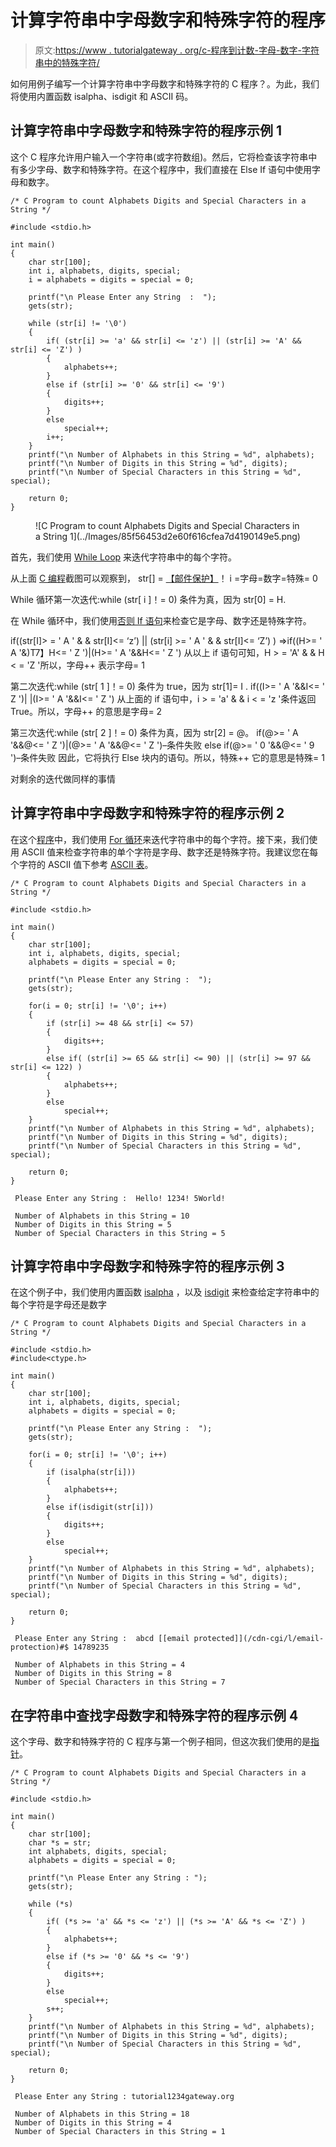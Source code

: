 # 计算字符串中字母数字和特殊字符的程序

> 原文:[https://www . tutorialgateway . org/c-程序到计数-字母-数字-字符串中的特殊字符/](https://www.tutorialgateway.org/c-program-to-count-alphabets-digits-special-characters-in-a-string/)

如何用例子编写一个计算字符串中字母数字和特殊字符的 C 程序？。为此，我们将使用内置函数 isalpha、isdigit 和 ASCII 码。

## 计算字符串中字母数字和特殊字符的程序示例 1

这个 C 程序允许用户输入一个字符串(或字符数组)。然后，它将检查该字符串中有多少字母、数字和特殊字符。在这个程序中，我们直接在 Else If 语句中使用字母和数字。

```
/* C Program to count Alphabets Digits and Special Characters in a String */

#include <stdio.h>

int main()
{
  	char str[100];
  	int i, alphabets, digits, special;
  	i = alphabets = digits = special = 0;

  	printf("\n Please Enter any String  :  ");
  	gets(str);

  	while (str[i] != '\0')
  	{
  		if( (str[i] >= 'a' && str[i] <= 'z') || (str[i] >= 'A' && str[i] <= 'Z') )
  		{
  			alphabets++;  	
 		}
  		else if (str[i] >= '0' && str[i] <= '9')
  		{
  			digits++;  	
  		}    
  		else
    		special++;
    	i++;
	}
    printf("\n Number of Alphabets in this String = %d", alphabets);  
	printf("\n Number of Digits in this String = %d", digits);  
	printf("\n Number of Special Characters in this String = %d", special);  	

  	return 0;
}
```

<figure class="wp-block-image">![C Program to count Alphabets Digits and Special Characters in a String 1](../Images/85f56453d2e60f616cfea7d4190149e5.png)</figure>

首先，我们使用 [While Loop](https://www.tutorialgateway.org/while-loop-in-c/) 来迭代字符串中的每个字符。

从上面 [C 编程](https://www.tutorialgateway.org/c-programming/)截图可以观察到，
str[] = [【邮件保护】](/cdn-cgi/l/email-protection)！
i =字母=数字=特殊= 0

While 循环第一次迭代:while (str[ i ]！= 0)
条件为真，因为 str[0] = H.

在 While 循环中，我们使用[否则 If 语句](https://www.tutorialgateway.org/if-else-statement-in-c/)来检查它是字母、数字还是特殊字符。

if((str[I]> = ' A ' & & str[I]<= ‘z’) || (str[i] >= ' A ' & & str[I]<= ‘Z’) )
=>if((H>= ' A '&)T7】H<= ' Z ')|(H>= ' A '&&H<= ' Z ')
从以上 if 语句可知，H > = 'A' & & H < = 'Z '所以，字母++
表示字母= 1

第二次迭代:while (str[ 1 ]！= 0)
条件为 true，因为 str[1]= I .
if((I>= ' A '&&I<= ' Z ')| |(I>= ' A '&&I<= ' Z ')
从上面的 if 语句中，i > = 'a' & & i < = 'z '条件返回 True。所以，字母++
的意思是字母= 2

第三次迭代:while (str[ 2 ]！= 0)
条件为真，因为 str[2] = @。
if(@>= ' A '&&@<= ' Z ')|(@>= ' A '&&@<= ' Z ')–条件失败
else if(@>= ' 0 '&&@<= ' 9 ')–条件失败
因此，它将执行 Else 块内的语句。所以，特殊++
它的意思是特殊= 1

对剩余的迭代做同样的事情

## 计算字符串中字母数字和特殊字符的程序示例 2

在这个[程序](https://www.tutorialgateway.org/c-programming-examples/)中，我们使用 [For 循环](https://www.tutorialgateway.org/for-loop-in-c-programming/)来迭代字符串中的每个字符。接下来，我们使用 ASCII 值来检查字符串的单个字符是字母、数字还是特殊字符。我建议您在每个字符的 ASCII 值下参考 [ASCII 表](https://www.tutorialgateway.org/ascii-table/)。

```
/* C Program to count Alphabets Digits and Special Characters in a String */

#include <stdio.h>

int main()
{
  	char str[100];
  	int i, alphabets, digits, special;
  	alphabets = digits = special = 0;

  	printf("\n Please Enter any String :  ");
  	gets(str);

  	for(i = 0; str[i] != '\0'; i++)
  	{
  		if (str[i] >= 48 && str[i] <= 57)
  		{
  			digits++;  	
 		}
  		else if( (str[i] >= 65 && str[i] <= 90) || (str[i] >= 97 && str[i] <= 122) )
  		{
  			alphabets++; 	
  		}    
  		else
    		special++;
	}
    printf("\n Number of Alphabets in this String = %d", alphabets);  
	printf("\n Number of Digits in this String = %d", digits);  
	printf("\n Number of Special Characters in this String = %d", special);  	

  	return 0;
}
```

```
 Please Enter any String :  Hello! 1234! 5World!

 Number of Alphabets in this String = 10
 Number of Digits in this String = 5
 Number of Special Characters in this String = 5
```

## 计算字符串中字母数字和特殊字符的程序示例 3

在这个例子中，我们使用内置函数 [isalpha](https://www.tutorialgateway.org/isalpha-in-c-programming/) ，以及 [isdigit](https://www.tutorialgateway.org/isdigit-in-c-programming/) 来检查给定字符串中的每个字符是字母还是数字

```
/* C Program to count Alphabets Digits and Special Characters in a String */

#include <stdio.h>
#include<ctype.h>

int main()
{
  	char str[100];
  	int i, alphabets, digits, special;
  	alphabets = digits = special = 0;

  	printf("\n Please Enter any String :  ");
  	gets(str);

  	for(i = 0; str[i] != '\0'; i++)
  	{
  		if (isalpha(str[i]))
  		{
  			alphabets++;  	
 		}
  		else if(isdigit(str[i]))
  		{
  			digits++; 	
  		}    
  		else
    		special++;
	}
    printf("\n Number of Alphabets in this String = %d", alphabets);  
	printf("\n Number of Digits in this String = %d", digits);  
	printf("\n Number of Special Characters in this String = %d", special);  	

  	return 0;
}
```

```
 Please Enter any String :  abcd [[email protected]](/cdn-cgi/l/email-protection)#$ 14789235

 Number of Alphabets in this String = 4
 Number of Digits in this String = 8
 Number of Special Characters in this String = 7
```

## 在字符串中查找字母数字和特殊字符的程序示例 4

这个字母、数字和特殊字符的 C 程序与第一个例子相同，但这次我们使用的是[指针](https://www.tutorialgateway.org/pointers-in-c/)。

```
/* C Program to count Alphabets Digits and Special Characters in a String */

#include <stdio.h>

int main()
{
  	char str[100];
  	char *s = str;
  	int alphabets, digits, special;
  	alphabets = digits = special = 0;

  	printf("\n Please Enter any String : ");
  	gets(str);

  	while (*s)
  	{
  		if( (*s >= 'a' && *s <= 'z') || (*s >= 'A' && *s <= 'Z') )
  		{
  			alphabets++;  	
 		}
  		else if (*s >= '0' && *s <= '9')
  		{
  			digits++;  	
  		}    
  		else
    		special++;
    	s++;
	}
    printf("\n Number of Alphabets in this String = %d", alphabets);  
	printf("\n Number of Digits in this String = %d", digits);  
	printf("\n Number of Special Characters in this String = %d", special);  	

  	return 0;
}
```

```
 Please Enter any String : tutorial1234gateway.org

 Number of Alphabets in this String = 18
 Number of Digits in this String = 4
 Number of Special Characters in this String = 1
```